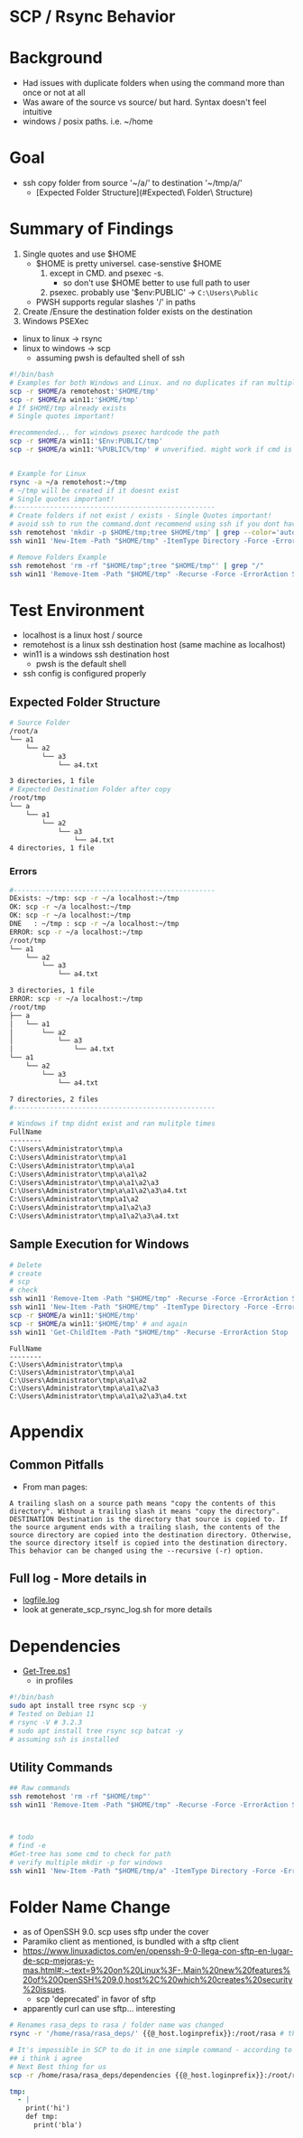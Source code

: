 # SCP / Rsync Behavior
# Background
* Had issues with duplicate folders when using the command more than once or not at all
* Was aware of the source vs source/ but hard. Syntax doesn't feel intuitive
* windows / posix paths. i.e. ~/home
# Goal 
* ssh copy folder from source '~/a/' to destination '~/tmp/a/'
    * [Expected Folder Structure](#Expected\ Folder\ Structure)
    <!-- fixme -->
    <!-- * Expected Folder Structure -->
    <!-- * [Expected Folder Structure](#Expected Folder Structure) -->

# Summary of Findings
1. Single quotes and use $HOME
    * $HOME is pretty universel. case-senstive $HOME
        1. except in CMD. and psexec -s. 
            * so don't use $HOME better to use full path to user
        2. psexec. probably use '$env:PUBLIC' -> `C:\Users\Public`
    * PWSH supports regular slashes '/' in paths
2. Create /Ensure the destination folder exists on the destination
3. Windows PSEXec
* linux to linux -> rsync
    <!-- * assuming rsync is on both. not sure if needed -->
* linux to windows -> scp
    * assuming pwsh is defaulted shell of ssh
```bash
#!/bin/bash
# Examples for both Windows and Linux. and no duplicates if ran multiple times
scp -r $HOME/a remotehost:'$HOME/tmp'
scp -r $HOME/a win11:'$HOME/tmp'
# If $HOME/tmp already exists
# Single quotes important!

#recommended... for windows psexec hardcode the path
scp -r $HOME/a win11:'$Env:PUBLIC/tmp'
scp -r $HOME/a win11:'%PUBLIC%/tmp' # unverified. might work if cmd is default ssh shell


# Example for Linux
rsync -a ~/a remotehost:~/tmp
# ~/tmp will be created if it doesnt exist
# Single quotes important!
#--------------------------------------------------
# Create folders if not exist / exists - Single Quotes important!
# avoid ssh to run the command.dont recommend using ssh if you dont have to. overhead to create connection to run a single command
ssh remotehost 'mkdir -p $HOME/tmp;tree $HOME/tmp' | grep --color='auto' "/"
ssh win11 'New-Item -Path "$HOME/tmp" -ItemType Directory -Force -ErrorAction SilentlyContinue ; Get-ChildItem -Path "$HOME/tmp"'

# Remove Folders Example
ssh remotehost 'rm -rf "$HOME/tmp";tree "$HOME/tmp"' | grep "/"
ssh win11 'Remove-Item -Path "$HOME/tmp" -Recurse -Force -ErrorAction SilentlyContinue ; Get-ChildItem -Path "$HOME/tmp" -ErrorAction SilentlyContinue;write-host 'dir deleted''
```

# Test Environment
* localhost is a linux host / source
* remotehost is a linux ssh destination host (same machine as localhost)
* win11 is a windows ssh destination host
    * pwsh is the default shell
* ssh config is configured properly
## Expected Folder Structure
```bash
# Source Folder
/root/a
└── a1
    └── a2
        └── a3
            └── a4.txt

3 directories, 1 file
# Expected Destination Folder after copy
/root/tmp
└── a
    └── a1
        └── a2
            └── a3
                └── a4.txt
4 directories, 1 file
```
### Errors
```bash
#--------------------------------------------------
DExists: ~/tmp: scp -r ~/a localhost:~/tmp
OK: scp -r ~/a localhost:~/tmp
OK: scp -r ~/a localhost:~/tmp
DNE   : ~/tmp : scp -r ~/a localhost:~/tmp
ERROR: scp -r ~/a localhost:~/tmp
/root/tmp
└── a1
    └── a2
        └── a3
            └── a4.txt

3 directories, 1 file
ERROR: scp -r ~/a localhost:~/tmp
/root/tmp
├── a
│   └── a1
│       └── a2
│           └── a3
│               └── a4.txt
└── a1
    └── a2
        └── a3
            └── a4.txt

7 directories, 2 files
#--------------------------------------------------

# Windows if tmp didnt exist and ran mulitple times
FullName                              
--------                                    
C:\Users\Administrator\tmp\a                
C:\Users\Administrator\tmp\a1               
C:\Users\Administrator\tmp\a\a1             
C:\Users\Administrator\tmp\a\a1\a2          
C:\Users\Administrator\tmp\a\a1\a2\a3       
C:\Users\Administrator\tmp\a\a1\a2\a3\a4.txt
C:\Users\Administrator\tmp\a1\a2            
C:\Users\Administrator\tmp\a1\a2\a3         
C:\Users\Administrator\tmp\a1\a2\a3\a4.txt  
```

## Sample Execution for Windows
```bash
# Delete
# create
# scp
# check
ssh win11 'Remove-Item -Path "$HOME/tmp" -Recurse -Force -ErrorAction SilentlyContinue ; Get-ChildItem -Path "$HOME/tmp" -ErrorAction SilentlyContinue;write-host 'dir deleted''
ssh win11 'New-Item -Path "$HOME/tmp" -ItemType Directory -Force -ErrorAction SilentlyContinue ; Get-ChildItem -Path "$HOME/tmp"'
scp -r $HOME/a win11:'$HOME/tmp'
scp -r $HOME/a win11:'$HOME/tmp' # and again
ssh win11 'Get-ChildItem -Path "$HOME/tmp" -Recurse -ErrorAction Stop | Select-Object -Property FullName -First 10'
```
```log
FullName
--------
C:\Users\Administrator\tmp\a
C:\Users\Administrator\tmp\a\a1
C:\Users\Administrator\tmp\a\a1\a2
C:\Users\Administrator\tmp\a\a1\a2\a3
C:\Users\Administrator\tmp\a\a1\a2\a3\a4.txt
```
# Appendix
## Common Pitfalls



<!-- # Appendix -->
* From man pages:
```
A trailing slash on a source path means "copy the contents of this directory". Without a trailing slash it means "copy the directory". DESTINATION Destination is the directory that source is copied to. If the source argument ends with a trailing slash, the contents of the source directory are copied into the destination directory. Otherwise, the source directory itself is copied into the destination directory. This behavior can be changed using the --recursive (-r) option.
```

## Full log - More details in
<!-- todo add workflow or something -->
* [logfile.log](src\scp_rsync\logfile.log)
* look at generate_scp_rsync_log.sh for more details

# Dependencies
* [Get-Tree.ps1](src\debug_utils\ps1\Get-Tree.ps1)
    * in profiles
```bash
#!/bin/bash
sudo apt install tree rsync scp -y
# Tested on Debian 11
# rsync -V # 3.2.3
# sudo apt install tree rsync scp batcat -y
# assuming ssh is installed

```

## Utility Commands
```bash
## Raw commands
ssh remotehost 'rm -rf "$HOME/tmp"'
ssh win11 'Remove-Item -Path "$HOME/tmp" -Recurse -Force -ErrorAction SilentlyContinue' 



# todo
# find -e 
#Get-tree has some cmd to check for path
# verify multiple mkdir -p for windows
ssh win11 'New-Item -Path "$HOME/tmp/a" -ItemType Directory -Force -ErrorAction SilentlyContinue ; Get-Tree "$HOME/tmp"'
```
<!-- 
ssh remotehost 'rm -rf $HOME/tmp'
tree $HOME/tmp
ssh win11 'Remove-Item -Path "$HOME/tmp" -Recurse -Force;Get-ChildItem -Path "$HOME/tmp"'
ssh win11 'Remove-Item -Path "C:\path\to\directory" -Recurse -Force'

 -->
<!-- ```bash
# debug
mkdir -p $HOME/tmp
New-Item -Path "$HOME" -ItemType Directory -Force
``` -->
<!-- ## Assumptions -->
<!-- * local linux host. ssh targets are linux or windows  -->
<!-- * ssh config is configured properly -->
<!-- * ssh,rsync is configured propertly on both systems -->
<!-- todo. check if rsync is required on both systems / cygwin-->


# Folder Name Change
* as of OpenSSH 9.0. scp uses sftp under the cover
* Paramiko client as mentioned, is bundled with a sftp client
* https://www.linuxadictos.com/en/openssh-9-0-llega-con-sftp-en-lugar-de-scp-mejoras-y-mas.html#:~:text=9%20on%20Linux%3F-,Main%20new%20features%20of%20OpenSSH%209.0,host%2C%20which%20creates%20security%20issues.
    * scp 'deprecated' in favor of sftp
* apparently curl can use sftp... interesting
```bash
# Renames rasa_deps to rasa / folder name was changed
rsync -r '/home/rasa/rasa_deps/' {{@_host.loginprefix}}:/root/rasa # this works in rsync, note because the 

# It's impossible in SCP to do it in one simple command - according to google
## i think i agree
# Next Best thing for us
scp -r /home/rasa/rasa_deps/dependencies {{@_host.loginprefix}}:/root/rasa # this one works from trial an error
```

```yaml
tmp:
  - |
    print('hi')
    def tmp:
      print('bla')
```